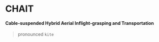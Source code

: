 # CHAIT
#### **C**able-suspended **H**ybrid **A**erial **I**nflight-grasping and **T**ransportation

> pronounced `kite`
